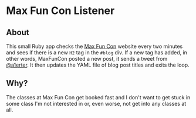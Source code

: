 # Max Fun Con Listener
  
## About

This small Ruby app checks the [Max Fun Con](http://www.maxfuncon.com/) website every two minutes and sees if there is a new `H2` tag in the `#blog` div. If a new tag has added, in other words, MaxFunCon posted a new post, it sends a tweet from [@a1erter](https://twitter.com/a1erter). It then updates the YAML file of blog post titles and exits the loop.

## Why?

The classes at Max Fun Con get booked fast and I don't want to get stuck in some class I'm not interested in or, even worse, not get into any classes at all.
